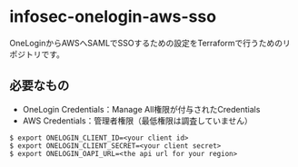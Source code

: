 # infosec-onelogin-aws-sso

OneLoginからAWSへSAMLでSSOするための設定をTerraformで行うためのリポジトリです。

## 必要なもの
- OneLogin Credentials：Manage All権限が付与されたCredentials
- AWS Credentials：管理者権限（最低権限は調査していません）

```shell
$ export ONELOGIN_CLIENT_ID=<your client id>
$ export ONELOGIN_CLIENT_SECRET=<your client secret>
$ export ONELOGIN_OAPI_URL=<the api url for your region>
```